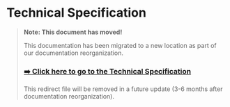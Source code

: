 # Technical Specification

> **Note: This document has moved!**
>
> This documentation has been migrated to a new location as part of our documentation reorganization.
>
> ### [➡️ Click here to go to the Technical Specification](developer/architecture/specification.md)
>
> This redirect file will be removed in a future update (3-6 months after documentation reorganization). 